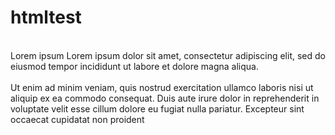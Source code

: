 # htmltest
<br>
Lorem ipsum
<pr>
   Lorem ipsum dolor sit amet, consectetur adipiscing elit, sed do eiusmod tempor incididunt ut labore et dolore magna aliqua.
</pr>
<br>
<br>
<pr>
    Ut enim ad minim veniam, quis nostrud exercitation ullamco laboris nisi ut aliquip ex ea commodo consequat. Duis aute irure dolor in reprehenderit in voluptate velit esse cillum dolore eu fugiat nulla pariatur. Excepteur sint occaecat cupidatat non proident
</pr>    
